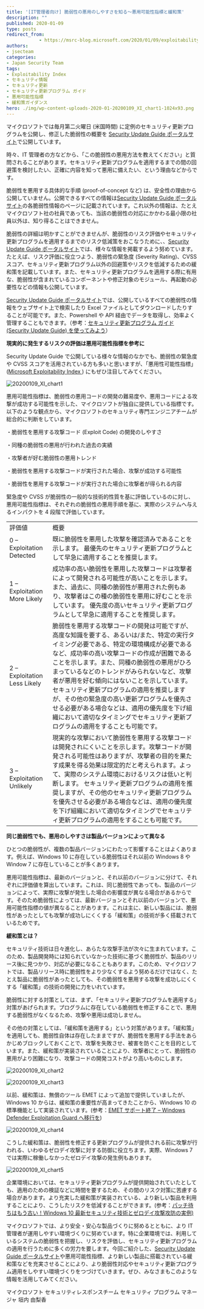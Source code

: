 ```yaml
---
title: '[IT管理者向け] 脆弱性の悪用のしやすさを知る～悪用可能性指標と緩和策'
description: ""
published: 2020-01-09
type: posts
redirect_from:
            - https://msrc-blog.microsoft.com/2020/01/09/exploitabilityindex/
authors:
- jsecteam
categories:
- Japan Security Team
tags:
- Exploitability Index
- セキュリティ情報
- セキュリティ更新
- セキュリティ更新プログラム ガイド
- 悪用可能性指標
- 緩和策ガイダンス
hero: ./img/wp-content-uploads-2020-01-20200109_XI_chart1-1024x93.png
---
```

マイクロソフトでは毎月第二火曜日 (米国時間) に定例のセキュリティ更新プログラムを公開し、修正した脆弱性の概要を [Security Update Guide ポータルサイト](https://portal.msrc.microsoft.com/en-us/security-guidance)で公開しています。

時々、IT 管理者の方などから、「この脆弱性の悪用方法を教えてください」と質問されることがあります。セキュリティ更新プログラムを適用するまでの間の回避策を検討したい、正確に内容を知って悪用に備えたい、という理由などからです。

脆弱性を悪用する具体的な手順 (proof-of-concept など) は、安全性の理由から公開していません。公開できるすべての情報は[Security Update Guide ポータルサイト](https://portal.msrc.microsoft.com/en-us/security-guidance)の各脆弱性情報のページに記載されています。これ以外の情報は、たとえマイクロソフト社の社員であっても、当該の脆弱性の対応にかかわる最小限の社員以外は、知り得ることはできません。

脆弱性の詳細は明かすことができませんが、脆弱性のリスク評価やセキュリティ更新プログラムを適用するまでのリスク低減策をおこなうために、、[Security Update Guide ポータルサイト](https://portal.msrc.microsoft.com/en-us/security-guidance)では、様々な情報を掲載するよう努めています。たとえば、リスク評価に役立つよう、脆弱性の緊急度 (Severity Rating)、CVSS スコア、セキュリティ更新プログラム以外の回避策やリスクを低減するための緩和策を記載しています。また、セキュリティ更新プログラムを適用する際に有用な、脆弱性が含まれているコンポーネントや修正対象のモジュール、再起動の必要性などの情報も公開しています。

[Security Update Guide ポータルサイト](https://portal.msrc.microsoft.com/en-us/security-guidance)では、公開しているすべての脆弱性の情報をウェブサイト上で検索したり Excel ファイルとしてダウンロードしたりすることが可能です。また、Powershell や API 経由でデータを取得し、効率よく管理することもできます。（参考：[セキュリティ更新プログラム ガイド (Security Update Guide) を使ってみよう](https://msrc-blog.microsoft.com/2017/04/14/sug/)）

**現実的に発生するリスクの評価は悪用可能性指標を参考に**

Security Update Guide で公開している様々な情報のなかでも、脆弱性の緊急度や CVSS スコアを活用されている方も多いと思いますが、「悪用性可能性指標」 ([Microsoft Exploitability Index ](https://www.microsoft.com/en-us/msrc/exploitability-index?rtc=1)) にもぜひ注目してみてください。

![20200109_XI_chart1](./img/wp-content-uploads-2020-01-20200109_XI_chart1-1024x93.png)

悪用可能性指標は、脆弱性の悪用コードの開発の難易度や、悪用コードによる攻撃が成功する可能性を示した、マイクロソフトが独自に提供している指標です。以下のような観点から、マイクロソフトのセキュリティ専門エンジニアチームが総合的に判断をしています。

・脆弱性を悪用する攻撃コード (Exploit Code) の開発のしやすさ

・同種の脆弱性の悪用が行われた過去の実績

・攻撃者が好む脆弱性の悪用トレンド

・脆弱性を悪用する攻撃コードが実行された場合、攻撃が成功する可能性

・脆弱性を悪用する攻撃コードが実行された場合に攻撃者が得られる内容

緊急度や CVSS が脆弱性の一般的な技術的性質を基に評価しているのに対し、悪用可能性指標は、それぞれの脆弱性の悪用手順を基に、実際のシステムへ与えるインパクトを 4 段階で評価しています。

|                              |                                                                                                                                                                                                                                                                                                                                                                                                                                                                                                                                                                |
| ---------------------------- | -------------------------------------------------------------------------------------------------------------------------------------------------------------------------------------------------------------------------------------------------------------------------------------------------------------------------------------------------------------------------------------------------------------------------------------------------------------------------------------------------------------------------------------------------------------- |
| 評価値                       | 概要                                                                                                                                                                                                                                                                                                                                                                                                                                                                                                                                                           |
| 0 – Exploitation Detected    | 既に脆弱性を悪用した攻撃を確認済みであることを示します。 最優先のセキュリティ更新プログラムとして早急に適用することを推奨します。                                                                                                                                                                                                                                                                                                                                                                                                                              |
| 1 – Exploitation More Likely | 成功率の高い脆弱性を悪用した攻撃コードは攻撃者によって開発される可能性が高いことを示します。また、過去に、同種の脆弱性が悪用された例もあり、攻撃者はこの種の脆弱性を悪用に好むことを示しています。 優先度の高いセキュリティ更新プログラムとして早急に適用することを推奨します。                                                                                                                                                                                                                                                                                |
| 2 – Exploitation Less Likely | 脆弱性を悪用する攻撃コードの開発は可能ですが、高度な知識を要する、あるいは/また、特定の実行タイミング必要である、特定の環境構成が必要であるなど、成功率の高い攻撃コードの作成が困難であることを示します。また、同種の脆弱性の悪用がひろまっているなどのトレンドがみられないなど、攻撃者が悪用を好む傾向にはないことを示しています。 セキュリティ更新プログラムの適用を推奨しますが、その他の緊急度の高い更新プログラムを優先させる必要がある場合などは、適用の優先度を下げ組織において適切なタイミングでセキュリティ更新プログラムの適用をすることも可能です。 |
| 3 – Exploitation Unlikely    | 現実的な攻撃において脆弱性を悪用する攻撃コードは開発されにくいことを示します。攻撃コードが開発される可能性はありますが、攻撃者の目的を果たす成果を得る効果は限定的だと考えられます。よって、実際のシステム環境におけるリスクは低いと判断します。 セキュリティ更新プログラムの適用を推奨しますが、その他のセキュリティ更新プログラムを優先させる必要がある場合などは、適用の優先度を下げ組織において適切なタイミングでセキュリティ更新プログラムの適用をすることも可能です。                                                                                    |

**同じ脆弱性でも、悪用のしやすさは製品バージョンによって異なる**

ひとつの脆弱性が、複数の製品バージョンにわたって影響することはよくあります。例えば、Windows 10 に存在している脆弱性はそれ以前の Windows 8 や Window 7 に存在していることが多くあります。

悪用可能性指標は、最新のバージョンと、それ以前のバージョンに分けて、それぞれに評価値を算出しています。これは、同じ脆弱性であっても、製品のバージョンによって、実際に攻撃が発生した場合の影響度が異なる場合があるからです。そのため脆弱性によっては、最新バージョンとそれ以前のバージョンで、悪用可能性指標の値が異なることがあります。これは主に、新しい製品には、脆弱性があったとしても攻撃が成功しにくくする「緩和策」の技術が多く搭載されているためです。

**緩和策とは？**

セキュリティ技術は日々進化し、あらたな攻撃手法が次々に生まれています。このため、製品開発時には知られていなかった技術に基づく脆弱性が、製品のリリース後に見つかり、対応が必要になることもあります。このため、マイクロソフトでは、製品リリース時に脆弱性をより少なくするよう努めるだけではなく、たとえ製品に脆弱性があったとしても、その脆弱性を悪用する攻撃を成功しにくくする「緩和策」の技術の開発に力をいれています。

脆弱性に対する対策としては、まず、「セキュリティ更新プログラムを適用する」対策があげられます。プログラムに存在している脆弱性を修正することで、悪用する脆弱性がなくなるため、攻撃や悪用は成功しません。

その他の対策としては、「緩和策を適用する」という対策があります。「緩和策」を適用しても、脆弱性自体は存在したままですが、脆弱性を悪用する手法をあらかじめブロックしておくことで、攻撃を失敗させ、被害を防ぐことを目的としています。また、緩和策が実装されていることにより、攻撃者にとって、脆弱性の悪用がより困難になり、攻撃コードの開発コストがより高いものにします。

![20200109_XI_chart2](./img/wp-content-uploads-2020-01-20200109_XI_chart2.png)

![20200109_XI_chart3](./img/wp-content-uploads-2020-01-20200109_XI_chart3-1024x573.png)

以前、緩和策は、無償のツール EMET によって追加で提供していましたが、Windows 10 からは、緩和策の重要性が高まってきたことから、Windows 10 の標準機能として実装されています。(参考：[EMET サポート終了 – Windows Defender Exploitation Guard へ移行を](https://msrc-blog.microsoft.com/2018/07/19/emeteos/))

![20200109_XI_chart4](./img/wp-content-uploads-2020-01-20200109_XI_chart4.png)

こうした緩和策は、脆弱性を修正する更新プログラムが提供される前に攻撃が行われる、いわゆるゼロデイ攻撃に対する防御に役立ちます。実際、Windows 7 では実際に稼働しなかったゼロデイ攻撃の発生例もあります。

![20200109_XI_chart5](./img/wp-content-uploads-2020-01-20200109_XI_chart5.png)

企業環境においては、セキュリティ更新プログラムが提供開始されていたとしても、適用のための検証などに時間を要するため、その間のリスク対策に苦慮する場合があります。より充実した緩和策が実装されている、より新しい製品を利用することにより、こうしたリスクを低減することができます。(参考：[パッチ待ちはもう古い！Windows 10 最新セキュリティ技術とゼロデイ攻撃攻防の実例)](https://www.slideshare.net/decode2017/sc09-windows-10)

マイクロソフトでは、より安全・安心な製品づくりに努めるとともに、より IT 管理者が運用しやすい環境づくりに努めています。特に企業環境では、利用しているシステムの脆弱性を把握し、リスクを評価し、セキュリティ更新プログラムの適用を行うために多くの労力を要します。今回ご紹介した、[Security Update Guide ポータルサイト](https://portal.msrc.microsoft.com/en-us/security-guidance)や悪用可能性指標、より新しい製品に搭載されている緩和策などを充実させることにより、より脆弱性対応やセキュリティ更新プログラム適用をしやすい環境づくりをつづけていきます。ぜひ、みなさまもこのような情報を活用してみてください。

マイクロソフト セキュリティレスポンスチーム セキュリティ プログラム マネージャ 垣内 由梨香
